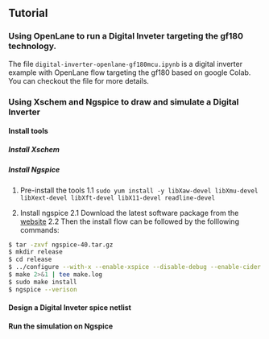 ## Tutorial

### Using OpenLane to run a Digital Inveter targeting the gf180 technology.
The file `digital-inverter-openlane-gf180mcu.ipynb` is a digital inverter example with OpenLane flow targeting the gf180 based on google Colab. You can checkout the file for more details.


### Using Xschem and Ngspice to draw and simulate a Digital Inverter

#### Install tools
##### Install Xschem


##### Install Ngspice
1. Pre-install the tools
1.1  `sudo yum install -y libXaw-devel libXmu-devel libXext-devel libXft-devel libX11-devel readline-devel` 

2. Install ngspice
2.1 Download the latest software package from the [website](https://ngspice.sourceforge.io/download.html)
2.2 Then the install flow can be followed by the folllowing commands:
```bash
$ tar -zxvf ngspice-40.tar.gz
$ mkdir release
$ cd release
$ ../configure --with-x --enable-xspice --disable-debug --enable-cider --with-readline=yes --enable-openmp CFLAGS="-m64 -O2 -std=c99"
$ make 2>&1 | tee make.log
$ sudo make install
$ ngspice --verison
```

#### Design a Digital Inveter spice netlist

#### Run the simulation on Ngspice

